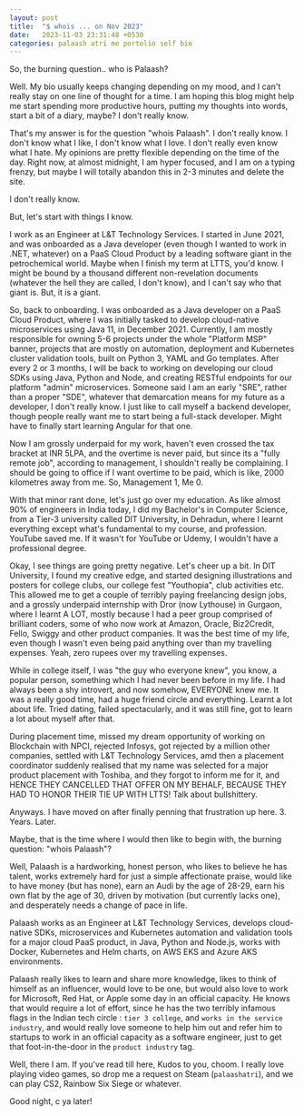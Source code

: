 ```yaml
---
layout: post
title:  "$ whois ... on Nov 2023"
date:   2023-11-03 23:31:48 +0530
categories: palaash atri me portolio self bio
---
```


So, the burning question.. who is Palaash?

Well. My bio usually keeps changing depending on my mood, and I can't really stay on one line of thought for a time. I am hoping this blog might help me start spending more productive hours, putting my thoughts into words, start a bit of a diary, maybe? I don't really know.

That's my answer is for the question "whois Palaash". I don't really know. I don't know what I like, I don't know what I love. I don't really even know what I hate. My opinions are pretty flexible depending on the time of the day. Right now, at almost midnight, I am hyper focused, and I am on a typing frenzy, but maybe I will totally abandon this in 2-3 minutes and delete the site.

I don't really know.

But, let's start with things I know.

I work as an Engineer at L&T Technology Services. I started in June 2021, and was onboarded as a Java developer (even though I wanted to work in .NET, whatever) on a PaaS Cloud Product by a leading software giant in the petrochemical world. Maybe when I finish my term at LTTS, you'd know. I might be bound by a thousand different non-revelation documents (whatever the hell they are called, I don't know), and I can't say who that giant is. But, it is a giant.

So, back to onboarding. I was onboarded as a Java developer on a PaaS Cloud Product, where I was initially tasked to develop cloud-native microservices using Java 11, in December 2021. Currently, I am mostly responsible for owning 5-6 projects under the whole "Platform MSP" banner, projects that are mostly on automation, deployment and Kubernetes cluster validation tools, built on Python 3, YAML and Go templates. After every 2 or 3 months, I will be back to working on developing our cloud SDKs using Java, Python and Node, and creating RESTful endpoints for our platform "admin" microservices. Someone said I am an early "SRE", rather than a proper "SDE", whatever that demarcation means for my future as a developer, I don't really know. I just like to call myself a backend developer, though people really want me to start being a full-stack developer. Might have to finally start learning Angular for that one.

Now I am grossly underpaid for my work, haven't even crossed the tax bracket at INR 5LPA, and the overtime is never paid, but since its a "fully remote job", according to management, I shouldn't really be complaining. I should be going to office if I want overtime to be paid, which is like, 2000 kilometres away from me. So, Management 1, Me 0.

With that minor rant done, let's just go over my education. As like almost 90% of engineers in India today, I did my Bachelor's in Computer Science, from a Tier-3 university called DIT University, in Dehradun, where I learnt everything except what's fundamental to my course, and profession. YouTube saved me. If it wasn't for YouTube or Udemy, I wouldn't have a professional degree.

Okay, I see things are going pretty negative. Let's cheer up a bit. In DIT University, I found my creative edge, and started designing illustrations and posters for college clubs, our college fest "Youthopia", club activities etc. This allowed me to get a couple of terribly paying freelancing design jobs, and a grossly underpaid internship with Dror (now Lythouse) in Gurgaon, where I learnt A LOT, mostly because I had a peer group comprised of brilliant coders, some of who now work at Amazon, Oracle, Biz2Credit, Fello, Swiggy and other product companies. It was the best time of my life, even though I wasn't even being paid anything over than my travelling expenses. Yeah, zero rupees over my travelling expenses.

While in college itself, I was "the guy who everyone knew", you know, a popular person, something which I had never been before in my life. I had always been a shy introvert, and now somehow, EVERYONE knew me. It was a really good time, had a huge friend circle and everything. Learnt a lot about life. Tried dating, failed spectacularly, and it was still fine, got to learn a lot about myself after that.

During placement time, missed my dream opportunity of working on Blockchain with NPCI, rejected Infosys, got rejected by a million other companies, settled with L&T Technology Services, amd then a placement coordinator suddenly realised that my name was selected for a major product placement with Toshiba, and they forgot to inform me for it, and HENCE THEY CANCELLED THAT OFFER ON MY BEHALF, BECAUSE THEY HAD TO HONOR THEIR TIE UP WITH LTTS! Talk about bullshittery.

Anyways. I have moved on after finally penning that frustration up here. 3. Years. Later.

Maybe, that is the time where I would then like to begin with, the burning question: "whois Palaash"?

Well, Palaash is a hardworking, honest person, who likes to believe he has talent, works extremely hard for just a simple affectionate praise, would like to have money (but has none), earn an Audi by the age of 28-29, earn his own flat by the age of 30, driven by motivation (but currently lacks one), and desperately needs a change of pace in life.

Palaash works as an Engineer at L&T Technology Services, develops cloud-native SDKs, microservices and Kubernetes automation and validation tools for a major cloud PaaS product, in Java, Python and Node.js, works with Docker, Kubernetes and Helm charts, on AWS EKS and Azure AKS environments.

Palaash really likes to learn and share more knowledge, likes to think of himself as an influencer, would love to be one, but would also love to work for Microsoft, Red Hat, or Apple some day in an official capacity. He knows that would require a lot of effort, since he has the two terribly infamous flags in the Indian tech circle : `tier 3 college`, and `works in the service industry`, and would really love someone to help him out and refer him to startups to work in an official capacity as a software engineer, just to get that foot-in-the-door in the `product industry` tag.


Well, there I am. If you've read till here, Kudos to you, choom. I really love playing video games, so drop me a request on Steam (`palaashatri`), and we can play CS2, Rainbow Six Siege or whatever.

Good night, c ya later!